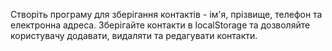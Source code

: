 Створіть програму для зберігання контактів - ім'я, прізвище, телефон та електронна адреса. Зберігайте контакти в localStorage та дозволяйте користувачу додавати, видаляти та редагувати контакти.